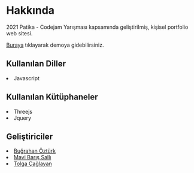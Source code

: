 <h1>Hakkında</h1>
<p>2021 Patika - Codejam Yarışması kapsamında geliştirilmiş, kişisel portfolio web sitesi.<p>
<p><a href="https://3-d-portfolio-gallery.vercel.app/" target="_blank">Buraya</a> tıklayarak demoya gidebilirsiniz.</p>


<h2>Kullanılan Diller</h2>
<li>Javascript</li>

<h2>Kullanılan Kütüphaneler</h2>
<li>Threejs</li>
<li>Jquery</li>

<h2>Geliştiriciler</h2>
<li><a href="https://github.com/thebozturk" target="_blank">Buğrahan Öztürk</a></li>
<li><a href="https://github.com/mavisalli" target="_blank">Mavi Barış Sallı</a></li>
<li><a href="https://github.com/tolgaand" target="_blank">Tolga Çağlayan</a></li>
